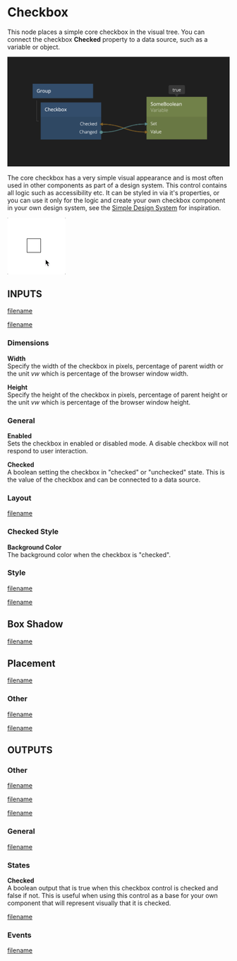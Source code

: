 # Checkbox

This node places a simple core checkbox in the visual tree. You can connect the checkbox **Checked** property to a data source, such as a variable or object.

![](./checkbox.png ':class=img-size-l')

The core checkbox has a very simple visual appearance and is most often used in other components as part of a design system. This control contains all logic such as accessibility etc. It can be styled in via it's properties, or you can use it only for the logic and create your own checkbox component in your own design system, see the [Simple Design System](/modules/sds-v3/) for inspiration.

![](./checkbox.gif ':class=img-size-s')

## INPUTS

[filename](./margin-only.md ':include')

[filename](./alignment.md ':include')

### Dimensions

**Width**  
Specify the width of the checkbox in pixels, percentage of parent width or the unit _vw_ which is percentage of the browser window width.

**Height**  
Specify the height of the checkbox in pixels, percentage of parent height or the unit _vw_ which is percentage of the browser window height.

### General

**Enabled**  
Sets the checkbox in enabled or disabled mode. A disable checkbox will not respond to user interaction.

**Checked**  
A boolean setting the checkbox in "checked" or "unchecked" state. This is the value of the checkbox and can be connected to a data source.

### Layout

[filename](./position.md ':include')

### Checked Style

**Background Color**  
The background color when the checkbox is "checked".

### Style

[filename](./visibility-styles.md ':include')

[filename](./bg-and-border-styles.md ':include')

## Box Shadow

[filename](./box-shadow-styles.md ':include')

## Placement  

[filename](./placement-styles.md ':include')


### Other

[filename](./pointer-events-and-mounted.md ':include')


[filename](../advanced-style.md ':include')


## OUTPUTS

### Other  
[filename](./child-index-and-this-outputs.md ':include')

[filename](./bounding-box-outputs.md ':include')

[filename](./mounted-outputs.md ':include')

### General  
[filename](./control-id-output.md ':include')

### States   

**Checked**  
A boolean output that is true when this checkbox control is checked and false if not. This is useful when using this control as a base for your own component that will represent visually that it is checked.

[filename](./control-states-outputs.md ':include')

### Events

[filename](./control-events-outputs.md ':include')

